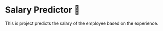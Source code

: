 # Salary Predictor 💸
This is project predicts the salary of the employee based on the experience.


